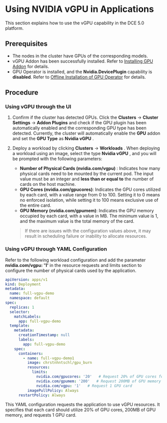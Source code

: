 # Using NVIDIA vGPU in Applications

This section explains how to use the vGPU capability in the DCE 5.0 platform.

## Prerequisites

- The nodes in the cluster have GPUs of the corresponding models.
- vGPU Addon has been successfully installed. Refer to [Installing GPU Addon](vgpu_addon.md) for details.
- GPU Operator is installed, and the __Nvidia.DevicePlugin__ capability is **disabled**. Refer to [Offline Installation of GPU Operator](../install_nvidia_driver_of_operator.md) for details.

## Procedure

### Using vGPU through the UI

1. Confirm if the cluster has detected GPUs. Click the __Clusters__ -> __Cluster Settings__ -> __Addon Plugins__ and check if the GPU plugin has been automatically enabled and the corresponding GPU type has been detected. Currently, the cluster will automatically enable the __GPU__ addon and set the __GPU Type__ as __Nvidia vGPU__ .

    

2. Deploy a workload by clicking __Clusters__ -> __Workloads__ . When deploying a workload using an image, select the type __Nvidia vGPU__ , and you will be prompted with the following parameters:

    - **Number of Physical Cards (nvidia.com/vgpu)** : Indicates how many physical cards need to be mounted by the current pod. The input value must be an integer and **less than or equal to** the number of cards on the host machine.
    - **GPU Cores (nvidia.com/gpucores)**: Indicates the GPU cores utilized by each card, with a value range from 0 to 100. 
      Setting it to 0 means no enforced isolation, while setting it to 100 means exclusive use of the entire card.
    - **GPU Memory (nvidia.com/gpumem)**: Indicates the GPU memory occupied by each card, with a value in MB. The minimum value is 1, and the maximum value is the total memory of the card.

    > If there are issues with the configuration values above, it may result in scheduling failure or inability to allocate resources.



### Using vGPU through YAML Configuration

Refer to the following workload configuration and add the parameter __nvidia.com/vgpu: '1'__ in the resource requests and limits section to configure the number of physical cards used by the application.

```yaml
apiVersion: apps/v1
kind: Deployment
metadata:
  name: full-vgpu-demo
  namespace: default
spec:
  replicas: 1
  selector:
    matchLabels:
      app: full-vgpu-demo
  template:
    metadata:
      creationTimestamp: null
      labels:
        app: full-vgpu-demo
    spec:
      containers:
        - name: full-vgpu-demo1
          image: chrstnhntschl/gpu_burn
          resources:
            limits:
              nvidia.com/gpucores: '20'   # Request 20% of GPU cores for each card
              nvidia.com/gpumem: '200'   # Request 200MB of GPU memory for each card
              nvidia.com/vgpu: '1'   # Request 1 GPU card
          imagePullPolicy: Always
      restartPolicy: Always
```

This YAML configuration requests the application to use vGPU resources. It specifies that each card should utilize 20% of GPU cores, 200MB of GPU memory, and requests 1 GPU card.
